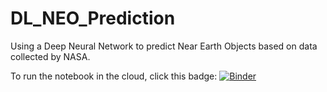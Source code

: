 # DL_NEO_Prediction
Using a Deep Neural Network to predict Near Earth Objects based on data collected by NASA.

To run the notebook in the cloud, click this badge: 
[![Binder](https://mybinder.org/badge_logo.svg)](https://mybinder.org/v2/gh/Mike_D_Langdon/DL_NEO_Prediction/?labpath=%2FNearEarthObjects.ipynb)
